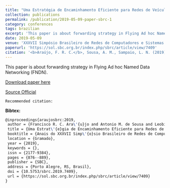 ```yaml
---
title: "Uma Estratégia de Encaminhamento Eficiente para Redes de Veículos Aéreos não Tripulados de Dados Nomeados"
collection: publications
permalink: /publication/2019-05-09-paper-sbrc-1
category: conferences
tags: brazilian
excerpt: 'This paper is about forwarding strategy in Flying Ad hoc Named Data Networking (FNDN).'
date: 2019-05-09
venue: 'XXXVII Simpósio Brasileiro de Redes de Computadores e Sistemas Distribuídos (SBRC)'
paperurl: 'https://sol.sbc.org.br/index.php/sbrc/article/view/7409'
citation: '<b>Araújo, F. R. C.</b>, Sousa, A. M., Sampaio, L. N. (2019). &quot;Uma Estratégia de Encaminhamento Eficiente para Redes de Veículos Aéreos não Tripulados de Dados Nomeados.&quot; <i>In XXXVII Simpósio Brasileiro de Redes de Computadores e Sistemas Distribuídos (SBRC)</i>. (pp. 876-889). Gramado, RS: SBC.'
---
```

This paper is about forwarding strategy in Flying Ad hoc Named Data Networking (FNDN).

[Download paper here](https://renato2012.github.io/files/2019-sbrc-1.pdf)

[Source Official](http://dx.doi.org/10.5753/sbrc.2019.7409)

`Recommended citation:`

**Bibtex:**

```tex
@inproceedings{araujosbrc:2019,
 author = {Francisco R. C. Ara\'{u}jo and Antonio M. de Sousa and Leobino Sampaio},
 title = {Uma Estrat\'{e}gia de Encaminhamento Eficiente para Redes de Ve\'{i}culos A\'{e}reos n\~{a}o Tripulados de Dados Nomeados},
 booktitle = {Anais do XXXVII Simp\'{o}sio Brasileiro de Redes de Computadores e Sistemas Distribu\'{i}dos},
 location = {Gramado},
 year = {2019},
 keywords = {},
 issn = {2177-9384},
 pages = {876--889},
 publisher = {SBC},
 address = {Porto Alegre, RS, Brasil},
 doi = {10.5753/sbrc.2019.7409},
 url = {https://sol.sbc.org.br/index.php/sbrc/article/view/7409}
}
```
